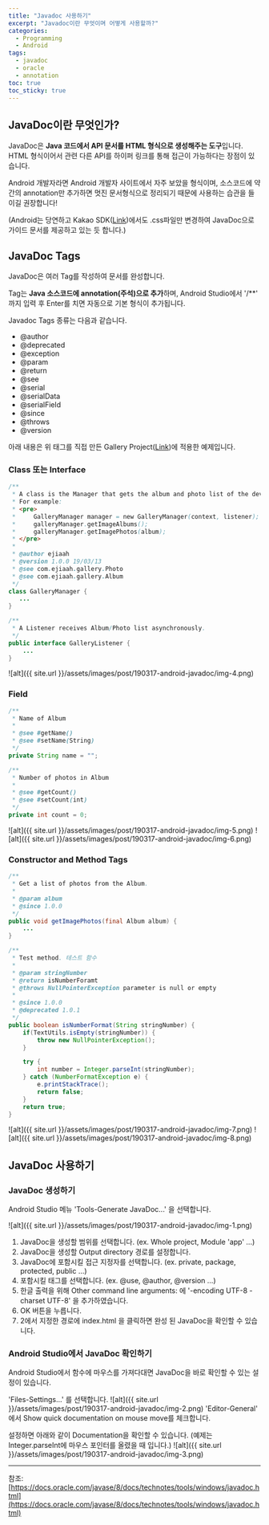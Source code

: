 ```yaml
---
title: "Javadoc 사용하기"
excerpt: "Javadoc이란 무엇이며 어떻게 사용할까?"
categories:
  - Programming
  - Android
tags:
  - javadoc
  - oracle
  - annotation
toc: true
toc_sticky: true
---
```


## JavaDoc이란 무엇인가?

JavaDoc은 **Java 코드에서 API 문서를 HTML 형식으로 생성해주는 도구**입니다.
HTML 형식이어서 관련 다른 API를 하이퍼 링크를 통해 접근이 가능하다는 장점이 있습니다.

Android 개발자라면 Android 개발자 사이트에서 자주 보았을 형식이며, 소스코드에 약간의 annotation만 추가하면 멋진 문서형식으로 정리되기 때문에 사용하는 습관을 들이길 권장합니다!

(Android는 당연하고 Kakao SDK([Link](https://developers.kakao.com/docs/android-reference/overview-summary.html))에서도 .css파일만 변경하여 JavaDoc으로 가이드 문서를 제공하고 있는 듯 합니다.)


## JavaDoc Tags

JavaDoc은 여러 Tag를 작성하여 문서를 완성합니다.

Tag는 **Java 소스코드에 annotation(주석)으로 추가**하며, Android Studio에서 '/**' 까지 입력 후 Enter를 치면 자동으로 기본 형식이 추가됩니다. 

Javadoc Tags 종류는 다음과 같습니다.

- @author
- @deprecated
- @exception
- @param
- @return
- @see
- @serial
- @serialData
- @serialField
- @since
- @throws
- @version



아래 내용은 위 태그를 직접 만든 Gallery Project([Link](https://github.com/ejiaah/android-gallery))에 적용한 예제입니다.

### Class 또는 Interface 

```java
/**
 * A class is the Manager that gets the album and photo list of the device.
 * For example:
 * <pre>
 *     GalleryManager manager = new GalleryManager(context, listener);
 *     galleryManager.getImageAlbums();
 *     galleryManager.getImagePhotos(album);
 * </pre>
 *
 * @author ejiaah
 * @version 1.0.0 19/03/13
 * @see com.ejiaah.gallery.Photo
 * @see com.ejiaah.gallery.Album
 */
class GalleryManager {
   ...
}
```

```java
/**
 * A Listener receives Album/Photo list asynchronously.
 */
public interface GalleryListener {
    ...
}
```

![alt]({{ site.url }}/assets/images/post/190317-android-javadoc/img-4.png)




### Field
```java
/**
 * Name of Album
 *
 * @see #getName()
 * @see #setName(String)
 */
private String name = "";

/**
 * Number of photos in Album
 *
 * @see #getCount()
 * @see #setCount(int)
 */
private int count = 0;
```
![alt]({{ site.url }}/assets/images/post/190317-android-javadoc/img-5.png)
![alt]({{ site.url }}/assets/images/post/190317-android-javadoc/img-6.png)




### Constructor and Method Tags

```java
/**
 * Get a list of photos from the Album.
 *
 * @param album
 * @since 1.0.0
 */
public void getImagePhotos(final Album album) {
    ...
}

/**
 * Test method. 테스트 함수
 *
 * @param stringNumber
 * @return isNumberForamt
 * @throws NullPointerException parameter is null or empty
 *
 * @since 1.0.0
 * @deprecated 1.0.1
 */
public boolean isNumberFormat(String stringNumber) {
    if(TextUtils.isEmpty(stringNumber)) {
        throw new NullPointerException();
    }

    try {
        int number = Integer.parseInt(stringNumber);
    } catch (NumberFormatException e) {
        e.printStackTrace();
        return false;
    }
    return true;
}
```
![alt]({{ site.url }}/assets/images/post/190317-android-javadoc/img-7.png)
![alt]({{ site.url }}/assets/images/post/190317-android-javadoc/img-8.png)



## JavaDoc 사용하기

### JavaDoc 생성하기

Android Studio 메뉴 'Tools-Generate JavaDoc...' 을 선택합니다.

![alt]({{ site.url }}/assets/images/post/190317-android-javadoc/img-1.png)

1. JavaDoc을 생성할 범위를 선택합니다. (ex. Whole project, Module 'app' ...)
2. JavaDoc을 생성할 Output directory 경로를 설정합니다.
3. JavaDoc에 포함시킬 접근 지정자를 선택합니다. (ex. private, package, protected, public ...)
4. 포함시킬 태그를 선택합니다. (ex. @use, @author, @version ...)
5. 한글 출력을 위해 Other command line arguments: 에 '-encoding UTF-8 -charset UTF-8' 을 추가하였습니다.
6. OK 버튼을 누릅니다.
7. 2에서 지정한 경로에 index.html 을 클릭하면 완성 된 JavaDoc을 확인할 수 있습니다.




### Android Studio에서 JavaDoc 확인하기

Android Studio에서 함수에 마우스를 가져다대면  JavaDoc을 바로 확인할 수 있는 설정이 있습니다.

'Files-Settings...' 를 선택합니다.
![alt]({{ site.url }}/assets/images/post/190317-android-javadoc/img-2.png)
'Editor-General' 에서 Show quick documentation on mouse move를 체크합니다.

설정하면 아래와 같이 Documentation을 확인할 수 있습니다. 
(예제는 Integer.parseInt에 마우스 포인터를 올렸을 때 입니다.)
![alt]({{ site.url }}/assets/images/post/190317-android-javadoc/img-3.png)



---

참조: [https://docs.oracle.com/javase/8/docs/technotes/tools/windows/javadoc.html](https://docs.oracle.com/javase/8/docs/technotes/tools/windows/javadoc.html)

